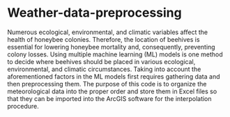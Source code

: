 # Weather-data-preprocessing
Numerous ecological, environmental, and climatic variables affect the health of honeybee colonies. Therefore, the location of beehives is essential for lowering honeybee mortality and, consequently, preventing colony losses. Using multiple machine learning (ML) models is one method to decide where beehives should be placed in various ecological, environmental, and climatic circumstances. Taking into account the aforementioned factors in the ML models first requires gathering data and then preprocessing them. The purpose of this code is to organize the meteorological data into the proper order and store them in Excel files so that they can be imported into the ArcGIS software for the interpolation procedure.
